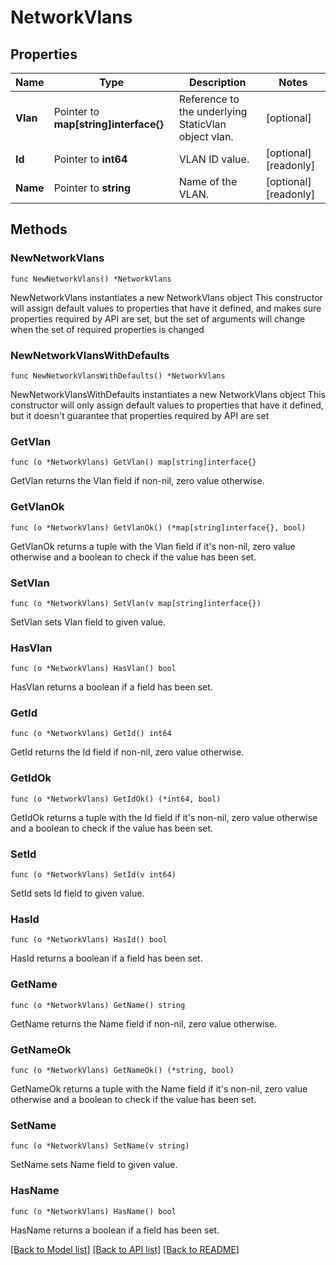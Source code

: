 # NetworkVlans

## Properties

Name | Type | Description | Notes
------------ | ------------- | ------------- | -------------
**Vlan** | Pointer to **map[string]interface{}** | Reference to the underlying StaticVlan object vlan. | [optional] 
**Id** | Pointer to **int64** | VLAN ID value. | [optional] [readonly] 
**Name** | Pointer to **string** | Name of the VLAN. | [optional] [readonly] 

## Methods

### NewNetworkVlans

`func NewNetworkVlans() *NetworkVlans`

NewNetworkVlans instantiates a new NetworkVlans object
This constructor will assign default values to properties that have it defined,
and makes sure properties required by API are set, but the set of arguments
will change when the set of required properties is changed

### NewNetworkVlansWithDefaults

`func NewNetworkVlansWithDefaults() *NetworkVlans`

NewNetworkVlansWithDefaults instantiates a new NetworkVlans object
This constructor will only assign default values to properties that have it defined,
but it doesn't guarantee that properties required by API are set

### GetVlan

`func (o *NetworkVlans) GetVlan() map[string]interface{}`

GetVlan returns the Vlan field if non-nil, zero value otherwise.

### GetVlanOk

`func (o *NetworkVlans) GetVlanOk() (*map[string]interface{}, bool)`

GetVlanOk returns a tuple with the Vlan field if it's non-nil, zero value otherwise
and a boolean to check if the value has been set.

### SetVlan

`func (o *NetworkVlans) SetVlan(v map[string]interface{})`

SetVlan sets Vlan field to given value.

### HasVlan

`func (o *NetworkVlans) HasVlan() bool`

HasVlan returns a boolean if a field has been set.

### GetId

`func (o *NetworkVlans) GetId() int64`

GetId returns the Id field if non-nil, zero value otherwise.

### GetIdOk

`func (o *NetworkVlans) GetIdOk() (*int64, bool)`

GetIdOk returns a tuple with the Id field if it's non-nil, zero value otherwise
and a boolean to check if the value has been set.

### SetId

`func (o *NetworkVlans) SetId(v int64)`

SetId sets Id field to given value.

### HasId

`func (o *NetworkVlans) HasId() bool`

HasId returns a boolean if a field has been set.

### GetName

`func (o *NetworkVlans) GetName() string`

GetName returns the Name field if non-nil, zero value otherwise.

### GetNameOk

`func (o *NetworkVlans) GetNameOk() (*string, bool)`

GetNameOk returns a tuple with the Name field if it's non-nil, zero value otherwise
and a boolean to check if the value has been set.

### SetName

`func (o *NetworkVlans) SetName(v string)`

SetName sets Name field to given value.

### HasName

`func (o *NetworkVlans) HasName() bool`

HasName returns a boolean if a field has been set.


[[Back to Model list]](../README.md#documentation-for-models) [[Back to API list]](../README.md#documentation-for-api-endpoints) [[Back to README]](../README.md)


